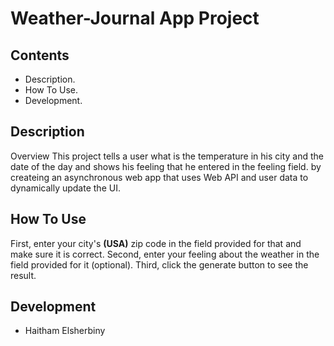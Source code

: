 # Weather-Journal App Project

## Contents

* Description.
* How To Use.
* Development.
     
## Description

Overview This project tells a user what is the temperature in his city and the date of the day and shows his feeling that he entered in the feeling field. by createing an asynchronous web app that uses Web API and user data to dynamically update the UI.


## How To Use

First, enter your city's **(USA)** zip code in the field provided for that and make sure it is correct.
Second, enter your feeling about the weather in the field provided for it (optional).
Third, click the generate button to see the result.


## Development

* Haitham Elsherbiny

